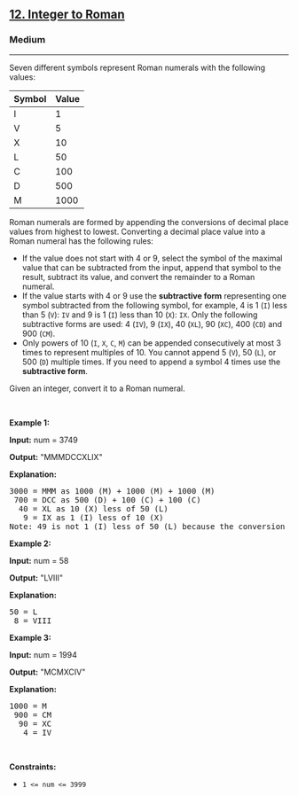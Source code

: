 <h2><a href="https://leetcode.com/problems/integer-to-roman/">12. Integer to Roman</a></h2><h3>Medium</h3><hr><p>Seven different symbols represent Roman numerals with the following values:</p>

<table>
	<thead>
		<tr>
			<th>Symbol</th>
			<th>Value</th>
		</tr>
	</thead>
	<tbody>
		<tr>
			<td>I</td>
			<td>1</td>
		</tr>
		<tr>
			<td>V</td>
			<td>5</td>
		</tr>
		<tr>
			<td>X</td>
			<td>10</td>
		</tr>
		<tr>
			<td>L</td>
			<td>50</td>
		</tr>
		<tr>
			<td>C</td>
			<td>100</td>
		</tr>
		<tr>
			<td>D</td>
			<td>500</td>
		</tr>
		<tr>
			<td>M</td>
			<td>1000</td>
		</tr>
	</tbody>
</table>

<p>Roman numerals are formed by appending&nbsp;the conversions of&nbsp;decimal place values&nbsp;from highest to lowest. Converting a decimal place value into a Roman numeral has the following rules:</p>

<ul>
	<li>If the value does not start with 4 or&nbsp;9, select the symbol of the maximal value that can be subtracted from the input, append that symbol to the result, subtract its value, and convert the remainder to a Roman numeral.</li>
	<li>If the value starts with 4 or 9 use the&nbsp;<strong>subtractive form</strong>&nbsp;representing&nbsp;one symbol subtracted from the following symbol, for example,&nbsp;4 is 1 (<code>I</code>) less than 5 (<code>V</code>): <code>IV</code>&nbsp;and 9 is 1 (<code>I</code>) less than 10 (<code>X</code>): <code>IX</code>.&nbsp;Only the following subtractive forms are used: 4 (<code>IV</code>), 9 (<code>IX</code>),&nbsp;40 (<code>XL</code>), 90 (<code>XC</code>), 400 (<code>CD</code>) and 900 (<code>CM</code>).</li>
	<li>Only powers of 10 (<code>I</code>, <code>X</code>, <code>C</code>, <code>M</code>) can be appended consecutively at most 3 times to represent multiples of 10. You cannot append 5&nbsp;(<code>V</code>), 50 (<code>L</code>), or 500 (<code>D</code>) multiple times. If you need to append a symbol&nbsp;4 times&nbsp;use the <strong>subtractive form</strong>.</li>
</ul>

<p>Given an integer, convert it to a Roman numeral.</p>

<p>&nbsp;</p>
<p><strong class="example">Example 1:</strong></p>

<div class="example-block">
<p><strong>Input:</strong> <span class="example-io">num = 3749</span></p>

<p><strong>Output:</strong> <span class="example-io">&quot;MMMDCCXLIX&quot;</span></p>

<p><strong>Explanation:</strong></p>

<pre>
3000 = MMM as 1000 (M) + 1000 (M) + 1000 (M)
 700 = DCC as 500 (D) + 100 (C) + 100 (C)
  40 = XL as 10 (X) less of 50 (L)
   9 = IX as 1 (I) less of 10 (X)
Note: 49 is not 1 (I) less of 50 (L) because the conversion is based on decimal places
</pre>
</div>

<p><strong class="example">Example 2:</strong></p>

<div class="example-block">
<p><strong>Input:</strong> <span class="example-io">num = 58</span></p>

<p><strong>Output:</strong> <span class="example-io">&quot;LVIII&quot;</span></p>

<p><strong>Explanation:</strong></p>

<pre>
50 = L
 8 = VIII
</pre>
</div>

<p><strong class="example">Example 3:</strong></p>

<div class="example-block">
<p><strong>Input:</strong> <span class="example-io">num = 1994</span></p>

<p><strong>Output:</strong> <span class="example-io">&quot;MCMXCIV&quot;</span></p>

<p><strong>Explanation:</strong></p>

<pre>
1000 = M
 900 = CM
  90 = XC
   4 = IV
</pre>
</div>

<p>&nbsp;</p>
<p><strong>Constraints:</strong></p>

<ul>
	<li><code>1 &lt;= num &lt;= 3999</code></li>
</ul>
